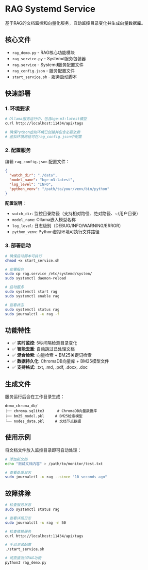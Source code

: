 # RAG Systemd Service

基于RAG的文档监控和向量化服务，自动监控目录变化并生成向量数据库。

## 核心文件

- `rag_demo.py` - RAG核心功能模块
- `rag_service.py` - Systemd服务包装器  
- `rag.service` - Systemd服务配置文件
- `rag_config.json` - 服务配置文件
- `start_service.sh` - 服务启动脚本

## 快速部署

### 1. 环境要求

```bash
# Ollama服务运行中，包含bge-m3:latest模型
curl http://localhost:11434/api/tags

# 确保Python虚拟环境已创建并包含必要依赖
# 虚拟环境路径可在rag_config.json中配置
```

### 2. 配置服务

编辑 `rag_config.json` 配置文件：

```json
{
  "watch_dir": "./data",
  "model_name": "bge-m3:latest", 
  "log_level": "INFO",
  "python_venv": "/path/to/your/venv/bin/python"
}
```

**配置说明**：
- `watch_dir`: 监控目录路径（支持相对路径、绝对路径、~/用户目录）
- `model_name`: Ollama嵌入模型名称
- `log_level`: 日志级别（DEBUG/INFO/WARNING/ERROR）
- `python_venv`: Python虚拟环境可执行文件路径

### 3. 部署启动

```bash
# 确保启动脚本可执行
chmod +x start_service.sh

# 部署服务
sudo cp rag.service /etc/systemd/system/
sudo systemctl daemon-reload

# 启动服务
sudo systemctl start rag
sudo systemctl enable rag

# 查看状态
sudo systemctl status rag
sudo journalctl -u rag -f
```

## 功能特性

- ✅ **实时监控**: 5秒间隔检测目录变化
- ✅ **智能去重**: 自动跳过已处理文档
- ✅ **混合检索**: 向量检索 + BM25关键词检索
- ✅ **数据持久化**: ChromaDB向量库 + BM25模型文件
- ✅ **支持格式**: .txt, .md, .pdf, .docx, .doc

## 生成文件

服务运行后会在工作目录生成：

```
demo_chroma_db/
├── chroma.sqlite3      # ChromaDB向量数据库
├── bm25_model.pkl     # BM25检索模型
└── nodes_data.pkl     # 文档节点数据
```

## 使用示例

将文档文件放入监控目录即可自动处理：

```bash
# 添加新文档
echo "测试文档内容" > /path/to/monitor/test.txt

# 查看处理日志  
sudo journalctl -u rag --since "10 seconds ago"
```

## 故障排除

```bash
# 检查服务状态
sudo systemctl status rag

# 查看详细日志
sudo journalctl -u rag -n 50

# 检查依赖服务
curl http://localhost:11434/api/tags

# 手动测试配置
./start_service.sh

# 或直接测试RAG功能
python3 rag_demo.py
```